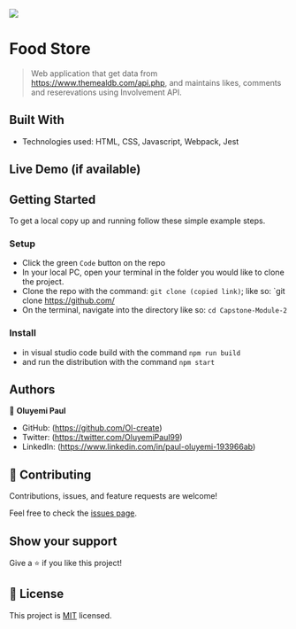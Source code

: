 ![](https://img.shields.io/badge/Microverse-blueviolet)

# Food Store


> Web application that get data from https://www.themealdb.com/api.php, and maintains likes, comments and reserevations using Involvement API.


## Built With

- Technologies used: HTML, CSS, Javascript, Webpack, Jest

## Live Demo (if available)

## Getting Started

To get a local copy up and running follow these simple example steps.

### Setup
- Click the green `Code` button on the repo
- In your local PC, open your terminal in the folder you would like to clone the project.
- Clone the repo with the command: `git clone (copied link)`; like so: `git clone https://github.com/
- On the terminal, navigate into the directory like so: `cd Capstone-Module-2`

### Install
- in visual studio code build with the command `npm run build`
- and run the distribution with the command `npm start`

## Authors

👤 **Oluyemi Paul**

- GitHub: (https://github.com/Ol-create)
- Twitter: (https://twitter.com/OluyemiPaul99)
- LinkedIn: (https://www.linkedin.com/in/paul-oluyemi-193966ab)

## 🤝 Contributing

Contributions, issues, and feature requests are welcome!

Feel free to check the [issues page](https://github.com/NeckerFree/Capstone-Module-2/issues).

## Show your support

Give a ⭐️ if you like this project!

## 📝 License

This project is [MIT](./MIT.md) licensed.
